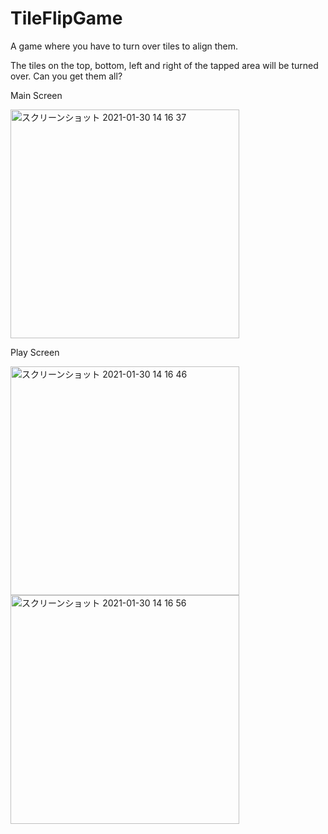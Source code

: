 # TileFlipGame

A game where you have to turn over tiles to align them.

The tiles on the top, bottom, left and right of the tapped area will be turned over.
Can you get them all?

Main Screen

<img width="366" alt="スクリーンショット 2021-01-30 14 16 37" src="https://user-images.githubusercontent.com/72324850/109787451-93468680-7c51-11eb-9738-5f30af803dd2.png">

Play Screen


<img width="366" alt="スクリーンショット 2021-01-30 14 16 46" src="https://user-images.githubusercontent.com/72324850/109787467-9b062b00-7c51-11eb-8ea3-f4daefdb8daf.png">

<img width="366" alt="スクリーンショット 2021-01-30 14 16 56" src="https://user-images.githubusercontent.com/72324850/109787465-99d4fe00-7c51-11eb-8194-d992767de2ea.png">
